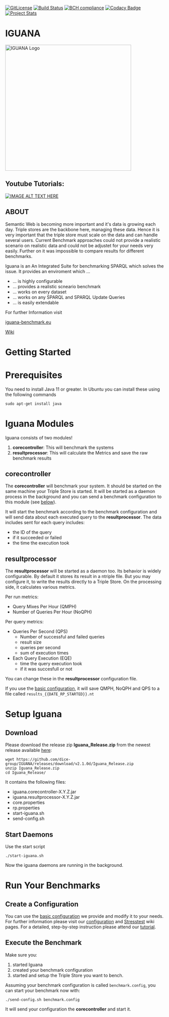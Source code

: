 [![GitLicense](https://gitlicense.com/badge/dice-group/IGUANA)](https://gitlicense.com/license/dice-group/IGUANA)
[![Build Status](https://travis-ci.org/dice-group/IGUANA.svg?branch=develop)](https://travis-ci.org/dice-group/IGUANA)
[![BCH compliance](https://bettercodehub.com/edge/badge/AKSW/IGUANA?branch=master)](https://bettercodehub.com/)
[![Codacy Badge](https://api.codacy.com/project/badge/Grade/9668460dd04c411fab8bf5ee9c161124)](https://www.codacy.com/app/TortugaAttack/IGUANA?utm_source=github.com&amp;utm_medium=referral&amp;utm_content=AKSW/IGUANA&amp;utm_campaign=Badge_Grade)
[![Project Stats](https://www.openhub.net/p/iguana-benchmark/widgets/project_thin_badge.gif)](https://www.openhub.net/p/iguana-benchmark)


# IGUANA

<img src = "https://github.com/dice-group/IGUANA/raw/develop/images/IGUANA_logo.png" alt = "IGUANA Logo" width = "400" align = "center">

## Youtube Tutorials:
[![IMAGE ALT TEXT HERE](https://img.youtube.com/vi/WlajBxEtCNI/0.jpg)](https://www.youtube.com/watch?v=WlajBxEtCNI&list=PLXLLzxwVkWOd1m27TZ01F843McnmlrqJy)

## ABOUT

Semantic Web is becoming more important and it's data is growing each day. Triple stores are the backbone here, managing these data.
Hence it is very important that the triple store must scale on the data and can handle several users. 
Current Benchmark approaches could not provide a realistic scenario on realistic data and could not be adjustet for your needs very easily.
Further on it was impossible to compare results for different benchmarks. 

Iguana is an An Integrated Suite for benchmarking SPARQL which solves the issue. 
It provides an enviroment which ...


+ ... is highly configurable
+ ... provides a realistic scneario benchmark
+ ... works on every dataset
+ ... works on any SPARQL and SPARQL Update Queries
+ ... is easily extendable


For further Information visit

[iguana-benchmark.eu](http://iguana-benchmark.eu) 

[Wiki](https://github.com/AKSW/IGUANA/wiki)


# Getting Started

# Prerequisites 

You need to install Java 11 or greater.
In Ubuntu you can install these using the following commands

```
sudo apt-get install java
```

# Iguana Modules

Iguana consists of two modules! 

1. **corecontroller**: This will benchmark the systems 
2. **resultprocessor**: This will calculate the Metrics and save the raw benchmark results 

## **corecontroller**

The **corecontroller** will benchmark your system. It should be started on the same machine your Triple Store is started.
It will be started as a daemon process in the background and you can send a benchmark configuration to this module (see [below](#run-your-benchmarks)).

It will start the benchmark according to the benchmark configuration and will send data about each executed query to the **resultprocessor**. The data includes sent for each query includes:
* the ID of the query
* if it succeeded or failed
* the time the execution took

## **resultprocessor**

The **resultprocessor** will be started as a daemon too. 
Its behavior is widely configurable. 
By default it stores its result in a ntriple file. But you may configure it, to write the results directly to a Triple Store. 
On the processing side, it calculates various metrics.

Per run metrics:
* Query Mixes Per Hour (QMPH)
* Number of Queries Per Hour (NoQPH)

Per query metrics:
* Queries Per Second (QPS)
    * Number of successful and failed queries
    * result size
    * queries per second
    * sum of execution times
* Each Query Execution (EQE)
    * time the query execution took
    * if it was succesfull or not

You can change these in the **resultprocessor** configuration file.

If you use the [basic configuration](https://github.com/dice-group/IGUANA/blob/master/iguana_basic.config), it will save QMPH, NoQPH and QPS to a file called `results_{{DATE_RP_STARTED}}.nt`


# Setup Iguana

## Download
Please download the release zip **Iguana_Release.zip** from the newest release available [here](https://github.com/dice-group/IGUANA/releases):

```
wget https://github.com/dice-group/IGUANA/releases/download/v2.1.0d/Iguana_Release.zip
unzip Iguana_Release.zip
cd Iguana_Release/
```


It contains the following files:

* iguana.corecontroller-X.Y.Z.jar
* iguana.resultprocessor-X.Y.Z.jar
* core.properties
* rp.properties
* start-iguana.sh
* send-config.sh

## Start Daemons

Use the start script 
```
./start-iguana.sh
```
Now the iguana daemons are running in the background.

# Run Your Benchmarks

## Create a Configuration

You can use the [basic configuration](https://github.com/dice-group/IGUANA/blob/master/iguana_basic.config) we provide and modify it to your needs.
For further information please visit our [configuration](https://github.com/dice-group/IGUANA/wiki/config) and [Stresstest](https://github.com/dice-group/IGUANA/wiki/stresstest) wiki pages. For a detailed, step-by-step instruction please attend our [tutorial](https://github.com/dice-group/IGUANA/wiki/Tutorial-DBPSB-2012#create-the-configuration).

## Execute the Benchmark

Make sure you:
1. started Iguana 
2. created your benchmark configuration 
3. started and setup the Triple Store you want to bench. 

Assuming your benchmark configuration is called `benchmark.config`, you can start your benchmark now with: 

```
./send-config.sh benchmark.config
```
It will send your configuration the **corecontroller** and start it.
